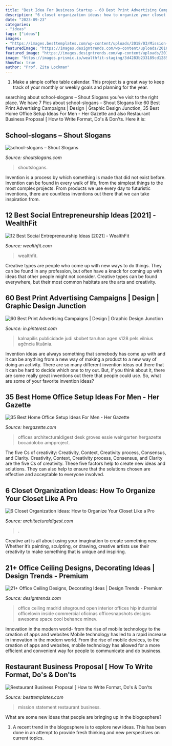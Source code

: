 ```yaml
---
title: "Best Idea For Business Startup - 60 Best Print Advertising Campaigns"
description: "6 closet organization ideas: how to organize your closet like a pro"
date: "2023-09-23"
categories:
- "ideas"
tags: ["ideas"]
images:
- "https://images.besttemplates.com/wp-content/uploads/2018/03/Mission-Statement.jpg"
featuredImage: "https://images.designtrends.com/wp-content/uploads/2016/04/16102953/SiteGround-Office-Ceiling-Design-Looks-Awesome.jpg"
featured_image: "https://images.designtrends.com/wp-content/uploads/2016/04/16102953/SiteGround-Office-Ceiling-Design-Looks-Awesome.jpg"
image: "https://images.prismic.io/wealthfit-staging/3d4283b233189cd12856204a3d30a960f5f87cdb_01-featured_image.jpg?auto=compress,format"
ShowToc: true
author: "Prof. Zita Lockman"
---
```



1. Make a simple coffee table calendar. This project is a great way to keep track of your monthly or weekly goals and planning for the year.

	

		
searching about school-slogans – Shout Slogans you've visit to the right place. We have 7 Pics about school-slogans – Shout Slogans like 60 Best Print Advertising Campaigns | Design | Graphic Design Junction, 35 Best Home Office Setup Ideas For Men - Her Gazette and also Restaurant Business Proposal [ How to Write Format, Do&#039;s &amp; Don&#039;ts. Here it is:
		
    
## School-slogans – Shout Slogans

<img loading=lazy src="https://shoutslogans.com/wp-content/uploads/2015/07/school-slogans-980x1019.gif" onerror="this.onerror=null;this.src='https://tse3.mm.bing.net/th?id=OIP.4J9QkDn_FCGnn0-jOA8LWgHaHs&amp;pid=15.1';" alt="school-slogans – Shout Slogans">

_Source: shoutslogans.com_

>shoutslogans. 

	

Invention is a process by which something is made that did not exist before. Invention can be found in every walk of life, from the simplest things to the most complex projects. From products we use every day to futuristic inventions, there are countless inventions out there that we can take inspiration from.

    
## 12 Best Social Entrepreneurship Ideas [2021] - WealthFit

<img loading=lazy src="https://images.prismic.io/wealthfit-staging/3d4283b233189cd12856204a3d30a960f5f87cdb_01-featured_image.jpg?auto=compress,format" onerror="this.onerror=null;this.src='https://tse1.mm.bing.net/th?id=OIP.yKJsDRePO774jjalc9ecsAHaD4&amp;pid=15.1';" alt="12 Best Social Entrepreneurship Ideas [2021] - WealthFit">

_Source: wealthfit.com_

>wealthfit. 

	

Creative types are people who come up with new ways to do things. They can be found in any profession, but often have a knack for coming up with ideas that other people might not consider. Creative types can be found everywhere, but their most common habitats are the arts and creativity.

    
## 60 Best Print Advertising Campaigns | Design | Graphic Design Junction

<img loading=lazy src="https://i.pinimg.com/736x/7d/62/3b/7d623bff251f9839e639fa216d56faa7.jpg" onerror="this.onerror=null;this.src='https://tse4.mm.bing.net/th?id=OIP.n9bypHP7pBaWLajm_RXzsAHaKa&amp;pid=15.1';" alt="60 Best Print Advertising Campaigns | Design | Graphic Design Junction">

_Source: in.pinterest.com_

>kalnapilis publicidade judi sbobet taruhan agen s128 pels vilnius agência lituânia. 

	

Invention ideas are always something that somebody has come up with and it can be anything from a new way of making a product to a new way of doing an activity. There are so many different invention ideas out there that it can be hard to decide which one to try out. But, if you think about it, there are some really great inventions out there that people could use. So, what are some of your favorite invention ideas?

    
## 35 Best Home Office Setup Ideas For Men - Her Gazette

<img loading=lazy src="https://www.hergazette.com/wp-content/uploads/2020/01/Best-Home-Office-Setup-Ideas-For-Men-20.jpg" onerror="this.onerror=null;this.src='https://tse1.mm.bing.net/th?id=OIP.YKQifO18dAHUCbndLPVyUAHaLG&amp;pid=15.1';" alt="35 Best Home Office Setup Ideas For Men - Her Gazette">

_Source: hergazette.com_

>offices architecturaldigest desk groves essie weingarten hergazette bocadolobo ampproject. 

	

The five Cs of creativity: Creativity, Context, Creativity process, Consensus, and Clarity.
Creativity, Context, Creativity process, Consensus, and Clarity are the five Cs of creativity. These five factors help to create new ideas and solutions. They can also help to ensure that the solutions chosen are effective and acceptable to everyone involved.

    
## 6 Closet Organization Ideas: How To Organize Your Closet Like A Pro

<img loading=lazy src="https://media.architecturaldigest.com/photos/568ef93c0c81a2ea0f95c432/master/pass/5_Closets_IMAGE.jpg?mbid=social_retweet" onerror="this.onerror=null;this.src='https://tse1.mm.bing.net/th?id=OIP.oWz5rC3uVTjH1e7dlYJURwHaKW&amp;pid=15.1';" alt="6 Closet Organization Ideas: How to Organize Your Closet Like a Pro">

_Source: architecturaldigest.com_

>. 

	

Creative art is all about using your imagination to create something new. Whether it’s painting, sculpting, or drawing, creative artists use their creativity to make something that is unique and inspiring.

    
## 21+ Office Ceiling Designs, Decorating Ideas | Design Trends - Premium

<img loading=lazy src="https://images.designtrends.com/wp-content/uploads/2016/04/16102953/SiteGround-Office-Ceiling-Design-Looks-Awesome.jpg" onerror="this.onerror=null;this.src='https://tse2.mm.bing.net/th?id=OIP.CMYdEW3bkd9-2e9qTESsDAHaLH&amp;pid=15.1';" alt="21+ Office Ceiling Designs, Decorating Ideas | Design Trends - Premium">

_Source: designtrends.com_

>office ceiling madrid siteground open interior offices hip industrial officelovin inside commercial oficinas officesnapshots designs awesome space cool behance minev. 

	

Innovation in the modern world- from the rise of mobile technology to the creation of apps and websites
Mobile technology has led to a rapid increase in innovation in the modern world. From the rise of mobile devices, to the creation of apps and websites, mobile technology has allowed for a more efficient and convenient way for people to communicate and do business.

    
## Restaurant Business Proposal [ How To Write Format, Do&#039;s &amp; Don&#039;ts

<img loading=lazy src="https://images.besttemplates.com/wp-content/uploads/2018/03/Mission-Statement.jpg" onerror="this.onerror=null;this.src='https://tse3.mm.bing.net/th?id=OIP.6sazLmerBbRd6ik1IEMEQwHaD_&amp;pid=15.1';" alt="Restaurant Business Proposal [ How to Write Format, Do&#039;s &amp; Don&#039;ts">

_Source: besttemplates.com_

>mission statement restaurant business. 

	

What are some new ideas that people are bringing up in the blogosphere?
1. A recent trend in the blogosphere is to explore new ideas. This has been done in an attempt to provide fresh thinking and new perspectives on current topics.

